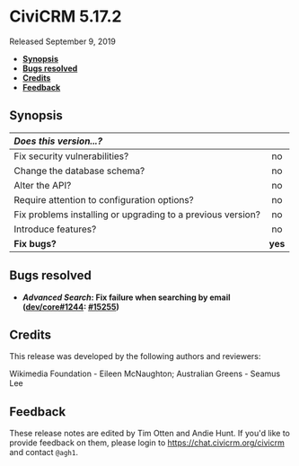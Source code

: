 # CiviCRM 5.17.2

Released September 9, 2019

- **[Synopsis](#synopsis)**
- **[Bugs resolved](#bugs)**
- **[Credits](#credits)**
- **[Feedback](#feedback)**

## <a name="synopsis"></a>Synopsis

| *Does this version...?*                                         |         |
|:--------------------------------------------------------------- |:-------:|
| Fix security vulnerabilities?                                   |   no    |
| Change the database schema?                                     |   no    |
| Alter the API?                                                  |   no    |
| Require attention to configuration options?                     |   no    |
| Fix problems installing or upgrading to a previous version?     |   no    |
| Introduce features?                                             |   no    |
| **Fix bugs?**                                                   | **yes** |

## <a name="bugs"></a>Bugs resolved

- **_Advanced Search_: Fix failure when searching by email ([dev/core#1244](https://lab.civicrm.org/dev/core/issues/1244): [#15255](https://github.com/civicrm/civicrm-core/pull/15255))**

## <a name="credits"></a>Credits

This release was developed by the following authors and reviewers:

Wikimedia Foundation - Eileen McNaughton; Australian Greens - Seamus Lee

## <a name="feedback"></a>Feedback

These release notes are edited by Tim Otten and Andie Hunt.  If you'd like to
provide feedback on them, please login to https://chat.civicrm.org/civicrm and
contact `@agh1`.

